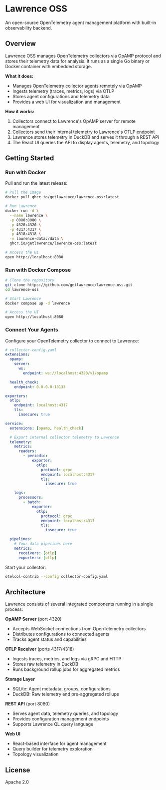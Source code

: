 # Lawrence OSS

An open-source OpenTelemetry agent management platform with built-in observability backend.

## Overview

Lawrence OSS manages OpenTelemetry collectors via OpAMP protocol and stores their telemetry data for analysis. It runs as a single Go binary or Docker container with embedded storage.

**What it does:**
- Manages OpenTelemetry collector agents remotely via OpAMP
- Ingests telemetry (traces, metrics, logs) via OTLP
- Stores agent configurations and telemetry data
- Provides a web UI for visualization and management

**How it works:**
1. Collectors connect to Lawrence's OpAMP server for remote management
2. Collectors send their internal telemetry to Lawrence's OTLP endpoint
3. Lawrence stores telemetry in DuckDB and serves it through a REST API
4. The React UI queries the API to display agents, telemetry, and topology

## Getting Started

### Run with Docker

Pull and run the latest release:

```bash
# Pull the image
docker pull ghcr.io/getlawrence/lawrence-oss:latest

# Run Lawrence
docker run -d \
  --name lawrence \
  -p 8080:8080 \
  -p 4320:4320 \
  -p 4317:4317 \
  -p 4318:4318 \
  -v lawrence-data:/data \
  ghcr.io/getlawrence/lawrence-oss:latest

# Access the UI
open http://localhost:8080
```

### Run with Docker Compose

```bash
# Clone the repository
git clone https://github.com/getlawrence/lawrence-oss.git
cd lawrence-oss

# Start Lawrence
docker compose up -d lawrence

# Access the UI
open http://localhost:8080
```

### Connect Your Agents

Configure your OpenTelemetry collector to connect to Lawrence:

```yaml
# collector-config.yaml
extensions:
  opamp:
    server:
      ws:
        endpoint: ws://localhost:4320/v1/opamp

  health_check:
    endpoint: 0.0.0.0:13133

exporters:
  otlp:
    endpoint: localhost:4317
    tls:
      insecure: true

service:
  extensions: [opamp, health_check]

  # Export internal collector telemetry to Lawrence
  telemetry:
    metrics:
      readers:
        - periodic:
            exporter:
              otlp:
                protocol: grpc
                endpoint: localhost:4317
                tls:
                  insecure: true

    logs:
      processors:
        - batch:
            exporter:
              otlp:
                protocol: grpc
                endpoint: localhost:4317
                tls:
                  insecure: true

  pipelines:
    # Your data pipelines here
    metrics:
      receivers: [otlp]
      exporters: [otlp]
```

Start your collector:
```bash
otelcol-contrib --config collector-config.yaml
```

## Architecture

Lawrence consists of several integrated components running in a single process:

**OpAMP Server** (port 4320)
- Accepts WebSocket connections from OpenTelemetry collectors
- Distributes configurations to connected agents
- Tracks agent status and capabilities

**OTLP Receiver** (ports 4317/4318)
- Ingests traces, metrics, and logs via gRPC and HTTP
- Stores raw telemetry in DuckDB
- Runs background rollup jobs for aggregated metrics

**Storage Layer**
- SQLite: Agent metadata, groups, configurations
- DuckDB: Raw telemetry and pre-aggregated rollups

**REST API** (port 8080)
- Serves agent data, telemetry queries, and topology
- Provides configuration management endpoints
- Supports Lawrence QL query language

**Web UI**
- React-based interface for agent management
- Query builder for telemetry exploration
- Topology visualization

## License

Apache 2.0
